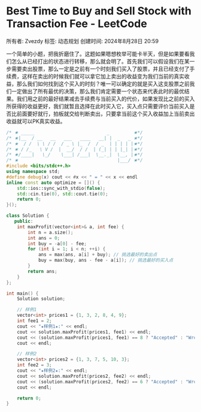 # Best Time to Buy and Sell Stock with Transaction Fee - LeetCode

所有者: Zvezdy
标签: 动态规划
创建时间: 2024年8月28日 20:59

一个简单的小题，把我折磨住了。这题如果嗯想枚举可能卡半天，但是如果要看我们怎么从已经打出的状态进行转移，那么就会明了。首先我们可以假设我们在某一步需要卖出股票，那么一定是之前有一个时刻我们买入了股票，并且已经支付了手续费，这样在卖出的时候我们就可以拿它加上卖出的收益变为我们当前的真实收益，那么我们如何找到这个买入的时刻？唯一可以确定的就是买入这支股票之前我们一定做出了所有最优的决策，那么我们肯定需要一个状态来代表此时的最优结果。我们用之前的最好结果减去手续费与当前买入的代价，如果发现比之前的买入所获得的收益更好，我们就暂且选择在此时买入它，买入点只需要评价当前买入是否比前面要好就行，拍板就交给判断卖出，只要拿当前这个买入收益加上当前卖出收益就可以PK真实收益。

```cpp
/* ★ _____                           _         ★*/
/* ★|__  / __   __   ___   ____   __| |  _   _ ★*/
/* ★  / /  \ \ / /  / _ \ |_  /  / _  | | | | |★*/
/* ★ / /_   \ V /  |  __/  / /  | (_| | | |_| |★*/
/* ★/____|   \_/    \___| /___|  \__._|  \__, |★*/
/* ★                                     |___/ ★*/
#include <bits/stdc++.h>
using namespace std;
#define debug(x) cout << #x << " = " << x << endl
inline const auto optimize = []() {
    std::ios::sync_with_stdio(false);
    std::cin.tie(0), std::cout.tie(0);
    return 0;
}();

class Solution {
   public:
    int maxProfit(vector<int>& a, int fee) {
        int n = a.size();
        int ans = 0;
        int buy = -a[0] - fee;
        for (int i = 1; i < n; ++i) {
            ans = max(ans, a[i] + buy); // 挑选最好的卖出点
            buy = max(buy, ans - fee - a[i]); // 挑选最好的买入点
        }
        return ans;
    }
};

int main() {
    Solution solution;

    // 样例1
    vector<int> prices1 = {1, 3, 2, 8, 4, 9};
    int fee1 = 2;
    cout << "★样例1★:" << endl;
    cout << solution.maxProfit(prices1, fee1) << endl;
    cout << (solution.maxProfit(prices1, fee1) == 8 ? "Accepted" : "Wrong Answer") << endl;
    cout << endl;

    // 样例2
    vector<int> prices2 = {1, 3, 7, 5, 10, 3};
    int fee2 = 3;
    cout << "★样例2★:" << endl;
    cout << solution.maxProfit(prices2, fee2) << endl;
    cout << (solution.maxProfit(prices2, fee2) == 6 ? "Accepted" : "Wrong Answer") << endl;
    cout << endl;

    return 0;
}
```